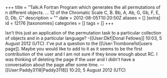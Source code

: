 +++
title = "Talk:A Fortran Program which generates the all permutations of n different objects. ... 12 of the Chromatic Scale C, B. Bb, A, Ab, G, Gb, F, E, D, Db, C"
description = ""
date = 2012-08-05T10:20:50Z
aliases = []
[extra]
id = 12176
[taxonomies]
categories = []
tags = []
+++

Isn't this just an application of the permutation task to a particular collection of objects and in a particular language? –[[User:Dkf|Donal Fellows]] 10:03, 5 August 2012 (UTC)
:I've put a question to the [[User:Trombone1st‎|users page]]. Maybe you would like to add to it as it seems to be the first contribution of the user and I am not sure if they know enough about RC. I was thinking of deleting the page if the user and I didn't have a conversation about the page after some time. --[[User:Paddy3118|Paddy3118]] 10:20, 5 August 2012 (UTC)

